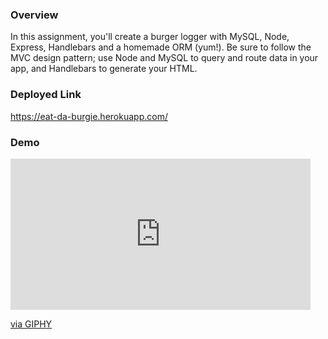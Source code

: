 ### Overview

In this assignment, you'll create a burger logger with MySQL, Node, Express, Handlebars and a homemade ORM (yum!). Be sure to follow the MVC design pattern; use Node and MySQL to query and route data in your app, and Handlebars to generate your HTML.

### Deployed Link

https://eat-da-burgie.herokuapp.com/


### Demo

<iframe src="https://giphy.com/embed/hogdzFKaPtAseebhng" width="480" height="242" frameBorder="0" class="giphy-embed" allowFullScreen></iframe><p><a href="https://giphy.com/gifs/hogdzFKaPtAseebhng">via GIPHY</a></p>
